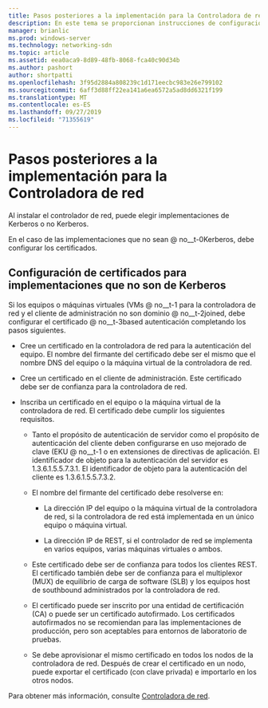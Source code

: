 ```yaml
---
title: Pasos posteriores a la implementación para la Controladora de red
description: En este tema se proporcionan instrucciones de configuración de certificados para implementaciones que no son de Kerberos de la controladora de red en Windows Server 2016 Datacenter.
manager: brianlic
ms.prod: windows-server
ms.technology: networking-sdn
ms.topic: article
ms.assetid: eea0aca9-8d89-48fb-8068-fca40c90d34b
ms.author: pashort
author: shortpatti
ms.openlocfilehash: 3f95d2884a808239c1d171eecbc983e26e799102
ms.sourcegitcommit: 6aff3d88ff22ea141a6ea6572a5ad8dd6321f199
ms.translationtype: MT
ms.contentlocale: es-ES
ms.lasthandoff: 09/27/2019
ms.locfileid: "71355619"
---
```

# <a name="post-deployment-steps-for-network-controller"></a>Pasos posteriores a la implementación para la Controladora de red

Al instalar el controlador de red, puede elegir implementaciones de Kerberos o no Kerberos.

En el caso de las implementaciones que no sean @ no__t-0Kerberos, debe configurar los certificados.

## <a name="configure-certificates-for-non-kerberos-deployments"></a>Configuración de certificados para implementaciones que no son de Kerberos

Si los equipos o máquinas virtuales \(VMs @ no__t-1 para la controladora de red y el cliente de administración no son dominio @ no__t-2joined, debe configurar el certificado @ no__t-3based autenticación completando los pasos siguientes.

- Cree un certificado en la controladora de red para la autenticación del equipo. El nombre del firmante del certificado debe ser el mismo que el nombre DNS del equipo o la máquina virtual de la controladora de red.

- Cree un certificado en el cliente de administración. Este certificado debe ser de confianza para la controladora de red.
  
- Inscriba un certificado en el equipo o la máquina virtual de la controladora de red. El certificado debe cumplir los siguientes requisitos.
  
    -  Tanto el propósito de autenticación de servidor como el propósito de autenticación del cliente deben configurarse en uso mejorado de clave \(EKU @ no__t-1 o en extensiones de directivas de aplicación. El identificador de objeto para la autenticación del servidor es 1.3.6.1.5.5.7.3.1. El identificador de objeto para la autenticación del cliente es 1.3.6.1.5.5.7.3.2.
  
    - El nombre del firmante del certificado debe resolverse en:
  
        - La dirección IP del equipo o la máquina virtual de la controladora de red, si la controladora de red está implementada en un único equipo o máquina virtual.

        - La dirección IP de REST, si el controlador de red se implementa en varios equipos, varias máquinas virtuales o ambos.
  
    - Este certificado debe ser de confianza para todos los clientes REST. El certificado también debe ser de confianza para el multiplexor (MUX) de equilibrio de carga de software (SLB) y los equipos host de southbound administrados por la controladora de red.
  
    - El certificado puede ser inscrito por una entidad de certificación (CA) o puede ser un certificado autofirmado. Los certificados autofirmados no se recomiendan para las implementaciones de producción, pero son aceptables para entornos de laboratorio de pruebas.
  
    - Se debe aprovisionar el mismo certificado en todos los nodos de la controladora de red. Después de crear el certificado en un nodo, puede exportar el certificado (con clave privada) e importarlo en los otros nodos.

Para obtener más información, consulte [Controladora de red](Network-Controller.md).
